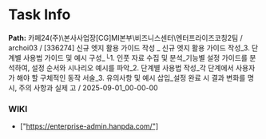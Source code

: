 # Task Info

**Path:** 카페24(주)\본사사업장\[CG]MI본부\비즈니스센터\엔터프라이즈코칭2팀 / archoi03 / [336274] 신규 엣지 활용 가이드 작성 _ 신규 엣지 활용 가이드 작성_3. 단계별 사용법 가이드 및 예시 구성_└1. 인풋 자료 수집 및 분석_기능별 설정 가이드를 분석하여, 설정 순서와 시나리오 예시를 파악_2. 단계별 사용법 작성_각 단계에서 사용자가 해야 할 구체적인 동작 서술_3. 유의사항 및 예시 삽입_설정 완료 시 결과 변화를 명시, 주의 사항과 실제 고 / 2025-09-01_00-00-00

### WIKI
- ["https://enterprise-admin.hanpda.com/"]

